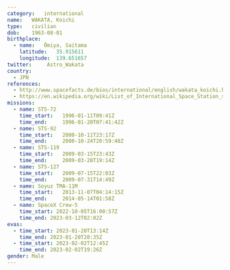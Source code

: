 ```yaml
---
category:	international
name:	WAKATA, Koichi
type:	civilian
dob:	1963-08-01
birthplace:
  - name:	Ōmiya, Saitama
    latitude:	35.915611
    longitude:	139.651657
twitter:	 Astro_Wakata
country:
  - JPN
references:
  - http://www.spacefacts.de/bios/international/english/wakata_koichi.htm
  - https://en.wikipedia.org/wiki/List_of_International_Space_Station_spacewalks
missions:
  - name: STS-72
    time_start:   1996-01-11T09:41Z
    time_end:     1996-01-20T07:41:42Z
  - name: STS-92
    time_start:   2000-10-11T23:17Z
    time_end:     2000-10-24T20:59:48Z
  - name: STS-119
    time_start:   2009-03-15T23:43Z
    time_end:     2009-03-28T19:14Z
  - name: STS-127
    time_start:   2009-07-15T22:03Z
    time_end:     2009-07-31T14:49Z
  - name: Soyuz TMA-11M
    time_start:   2013-11-07T04:14:15Z
    time_end:     2014-05-14T01:58Z
  - name: SpaceX Crew-5
    time_start: 2022-10-05T16:00:57Z
    time_end: 2023-03-12T02:02Z
evas:
  - time_start: 2023-01-20T13:14Z
    time_end: 2023-01-20T20:35Z
  - time_start: 2023-02-02T12:45Z
    time_end: 2023-02-02T19:26Z
gender:	Male
---
```

